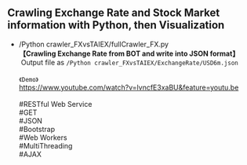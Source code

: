 ## Crawling Exchange Rate and Stock Market information with Python, then Visualization

* /Python crawler_FXvsTAIEX/fullCrawler_FX.py
  <br>
  **【Crawling Exchange Rate from BOT and write into JSON format】**
  <br>
  Output file as `/Python crawler_FXvsTAIEX/ExchangeRate/USD6m.json`
  <br>
  <br>
  `《Demo》`
  <br>
  https://www.youtube.com/watch?v=lvncfE3xaBU&feature=youtu.be
  <br>
  <br>
  #RESTful Web Service<br>#GET<br>#JSON<br>#Bootstrap<br>#Web Workers<br>#MultiThreading<br>#AJAX
